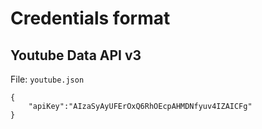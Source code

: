 # Credentials format

## Youtube Data API v3

File: `youtube.json`

```
{
	"apiKey":"AIzaSyAyUFErOxQ6RhOEcpAHMDNfyuv4IZAICFg"
}
```

